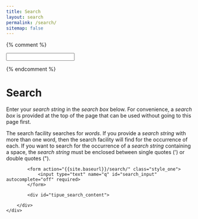 ```yaml
---
title: Search
layout: search
permalink: /search/
sitemap: false
---
```


{% comment %}
<form action="{{site.baseurl}}/search/">
<input type="text" name="q" id="search_input" autocomplete="off" required>
</form>
{% endcomment %}

<div class="section_container_wrapper section_container_wrapper_border">
    <h1>Search</h1>
    <div class="section_container container_top_margin_10 container_bottom_margin_5">
        <div class="container container_right_margin_20">
            <p>Enter your <i>search string</i> in the <i>search box</i> below. For convenience, a <i>search box</i> is provided at the top of the page that can be used without going to this page first.</p>
            <p>The search facility searches for <i>words</i>. If you provide a <i>search string</i> with more than one word, then the search facility will find for the occurrence of each. If you want to search for the occurrence of a <i>search string</i> containing a space, the <i>search string</i> must be enclosed between single quotes (') or double quotes (").</p>

            <form action="{{site.baseurl}}/search/" class="style_one">
                <input type="text" name="q" id="search_input" autocomplete="off" required>
            </form>
            
            <div id="tipue_search_content">

        </div>
    </div>
</div>
 
<script>
    $(document).ready(function() {
         $('#search_input').tipuesearch({
                'debug': true,
                'mode': 'json',
                'contentLocation': '{{site.baseurl}}/search.json',
                'show': 20,
                'showURL': false,
                'highlightTerms': false,
         });
    });
</script>